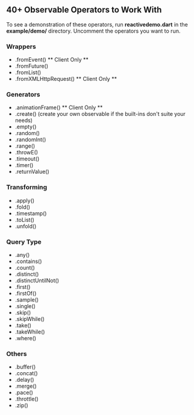## 40+ Observable Operators to Work With ##
To see a demonstration of these operators, run **reactivedemo.dart** in the 
**example/demo/** directory.  Uncomment the operators you want to run.

### Wrappers ###
* .fromEvent() ** Client Only **
* .fromFuture()
* .fromList()
* .fromXMLHttpRequest() ** Client Only **

### Generators ###
* .animationFrame() ** Client Only **
* .create() (create your own observable if the built-ins don't suite your needs)
* .empty()
* .random()
* .randomInt()
* .range()
* .throwE()
* .timeout()
* .timer()
* .returnValue()

### Transforming ###
* .apply()
* .fold()
* .timestamp()
* .toList()
* .unfold()

### Query Type ###
* .any()
* .contains()
* .count()
* .distinct()
* .distinctUntilNot()
* .first()
* .firstOf()
* .sample()
* .single()
* .skip()
* .skipWhile()
* .take()
* .takeWhile()
* .where()

### Others ###
* .buffer()
* .concat()
* .delay()
* .merge()
* .pace()
* .throttle()
* .zip()